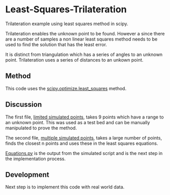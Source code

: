 # Least-Squares-Trilateration
Trilateration example using least squares method in scipy.

Trilateration enables the unknown point to be found. However a since there are a number of samples a non linear least squares method needs to be used to find the solution that has the least error. 

It is distinct from triangulation which has a series of angles to an unknown point. Trilateration uses a series of distances to an unkown point.


## Method
This code uses the [scipy.optimize.least_squares](https://docs.scipy.org/doc/scipy/reference/generated/scipy.optimize.least_squares.html) method. 


## Discussion
The first file, [limited simulated points](https://github.com/etymologisk/Least-Squares-Trilateration/blob/master/Trilateration%20Using%20Limited%20Simulated%20Points%20With%20scipy.optimize.least_squares.ipynb), takes 9 points which have a range to an unknown point. This was used as a test bed and can be manually manipulated to prove the method.   

The second file, [multiple simulated points](https://github.com/etymologisk/Least-Squares-Trilateration/blob/master/Trilateration%20Using%20Multiple%20Simulated%20Points%20With%20scipy.optimize.least_squares.ipynb), takes a large number of points, finds the closest n points and uses these in the least squares equations. 

[Equations.py](https://github.com/etymologisk/Least-Squares-Trilateration/blob/master/equations.py) is the output from the simulated script and is the next step in the implementation process. 

 

## Development
Next step is to implement this code with real world data. 








